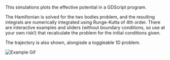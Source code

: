 This simulations plots the effective potential in a GDScript program.

The Hamiltonian is solved for the two bodies problem, and the resulting integrals are numerically integrated using Runge-Kutta of 4th order.
There are interactive examples and sliders (without boundary conditions, so use at your own risk!) that recalculate the problem for the initial conditions given.

The trajectory is also shown, alongisde a toggleable 1D problem.

![Example Gif](https://imgur.com/a/T7evB9f)
